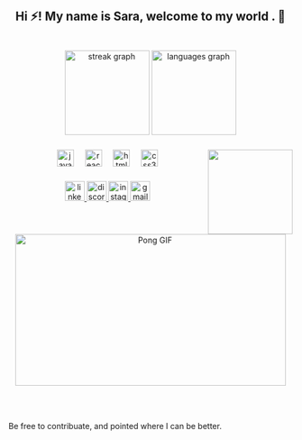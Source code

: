 <br clear="both">

<h2 align="center">Hi ⚡! My name is Sara, welcome to my world .  👾</h2>

###

<br clear="both">

<div align="center">
  <img src="https://streak-stats.demolab.com?user=SaraCunhha&locale=en&mode=daily&theme=dracula&hide_border=false&border_radius=5" height="150" alt="streak graph"  />
  <img src="https://github-readme-stats.vercel.app/api/top-langs?username=SaraCunhha&locale=en&hide_title=false&layout=compact&card_width=320&langs_count=5&theme=dracula&hide_border=false" height="150" alt="languages graph"  />
</div>

###

<img align="right" height="150" src="https://media.giphy.com/media/vmQAsNXEgvItJxpgL4/giphy.gif?cid=ecf05e47gpe3pvuw96si99c6gch1yjor6lsdraeiweogfpfi&ep=v1_gifs_search&rid=giphy.gif&ct=g"  />

###

<div align="center">
  <img src="https://cdn.jsdelivr.net/gh/devicons/devicon/icons/javascript/javascript-original.svg" height="30" alt="javascript logo"  />
  <img width="12" />
  <img src="https://cdn.jsdelivr.net/gh/devicons/devicon/icons/react/react-original.svg" height="30" alt="react logo"  />
  <img width="12" />
  <img src="https://cdn.jsdelivr.net/gh/devicons/devicon/icons/html5/html5-plain.svg" height="30" alt="html5 logo"  />
  <img width="12" />
  <img src="https://cdn.jsdelivr.net/gh/devicons/devicon/icons/css3/css3-original.svg" height="30" alt="css3 logo"  />
</div>

###

<div align="center">
  <a href="https://www.linkedin.com/in/sara-cunha-1036a6131/" target="_blank">
    <img src="https://img.shields.io/static/v1?message=LinkedIn&logo=linkedin&label=&color=0077B5&logoColor=white&labelColor=#C36DD3&style=for-the-badge" height="35" alt="linkedin logo"  />
  </a>
  <a href="https://discord.com/channels/@me" target="_blank">
    <img src="https://img.shields.io/static/v1?message=Discord&logo=discord&label=&color=7289DA&logoColor=white&labelColor=#C36DD3&style=for-the-badge" height="35" alt="discord logo"  />
  </a>
  <a href="https://www.instagram.com/saracunhha?igsh=Zmx3dzV0amI4YjQ3" target="_blank">
    <img src="https://img.shields.io/static/v1?message=Instagram&logo=instagram&label=&color=E4405F&logoColor=white&labelColor=#C36DD3&style=for-the-badge" height="35" alt="instagram logo"  />
  </a>
  <a href="sara.cunhha@gmail.com" target="_blank">
    <img src="https://img.shields.io/static/v1?message=Gmail&logo=gmail&label=&color=D14836&logoColor=white&labelColor=#C36DD3&style=for-the-badge" height="35" alt="gmail logo"  />
  </a>
</div>


<div align="center">
  <!-- Adiciona o GIF de Pong -->
  <img src="https://media.giphy.com/media/aTGwuEFyg6d8c/giphy.gif" width="480" height="269" alt="Pong GIF" />
</div>

###

<br clear="both">


###

<p align="left">Be free to contribuate, and pointed where I can be better.</p>

###

<p align="left"></p>

